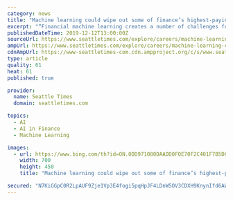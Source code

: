 ```yaml
---
category: news
title: "Machine learning could wipe out some of finance’s highest-paying jobs"
excerpt: "“Financial machine learning creates a number of challenges for the 6.14 million people employed ... but because they are not trained to work alongside algorithms,” Lopez de Prado told the U.S. House Committee on Financial Services. During the almost two-hour hearing, lawmakers asked experts about racial and gender bias in AI, competition ..."
publishedDateTime: 2019-12-12T13:00:00Z
sourceUrl: https://www.seattletimes.com/explore/careers/machine-learning-could-wipe-out-some-of-finances-highest-paying-jobs/
ampUrl: https://www.seattletimes.com/explore/careers/machine-learning-could-wipe-out-some-of-finances-highest-paying-jobs/?amp=1
cdnAmpUrl: https://www-seattletimes-com.cdn.ampproject.org/c/s/www.seattletimes.com/explore/careers/machine-learning-could-wipe-out-some-of-finances-highest-paying-jobs/?amp=1
type: article
quality: 61
heat: 61
published: true

provider:
  name: Seattle Times
  domain: seattletimes.com

topics:
  - AI
  - AI in Finance
  - Machine Learning

images:
  - url: https://www.bing.com/th?id=ON.0DD971080DAADD0F0E70F2C401F7B5DC
    width: 700
    height: 450
    title: "Machine learning could wipe out some of finance’s highest-paying jobs"

secured: "N7KiGGpC0R2LpAUF9Zje1Vp3E4fogi5pqHpJF4LDnW5OV3CDXH9KnynIfd6AWYUR94y1AU21P92TqFId0T5MuY1z0DXMWs0w1e8g1fg7nCMJrkBe0XWNlS8zbWyJzKivYJd/O3yo5/5rc7aoK1wrWRpskeerK1hut6eLizppcnA0p273nhyb0ibSoaXHC2Q54LnAFv4W7J3NA5jklzWiEyaDtBHjlHkcGO5BzhiUxAByLyENO4UuNEIzKCRu/URJ7i+vZP73nHH52EkGLZOwAg==;CDxSRwswXkRjWL7zCcuBBA=="
---
```


